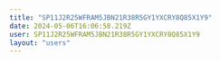 ```yaml
---
title: "SP11J2R25WFRAM5JBN21R38R5GY1YXCRY8Q85X1Y9"
date: 2024-05-06T16:06:58.219Z
user: SP11J2R25WFRAM5JBN21R38R5GY1YXCRY8Q85X1Y9
layout: "users"
---
```

    